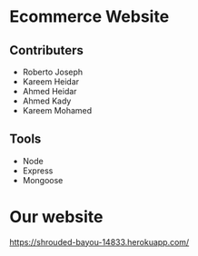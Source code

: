 # Ecommerce Website
## Contributers
  * Roberto Joseph
  * Kareem Heidar
  * Ahmed Heidar
  * Ahmed Kady
  * Kareem Mohamed

## Tools
 * Node
 * Express
 * Mongoose

# Our website
https://shrouded-bayou-14833.herokuapp.com/
